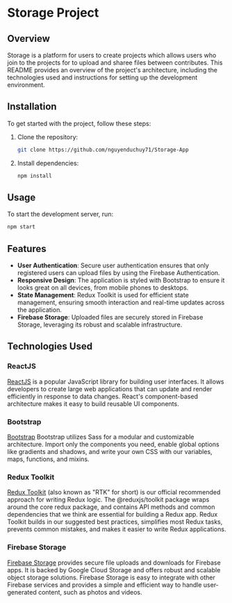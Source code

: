 # Storage Project

## Overview

Storage is a platform for users to create projects which allows users who join to the projects for to upload and sharee files between contributes. This README provides an overview of the project's architecture, including the technologies used and instructions for setting up the development environment.

## Installation

To get started with the project, follow these steps:

1. Clone the repository:
    ```sh
    git clone https://github.com/nguyenduchuy71/Storage-App
    ```
2. Install dependencies:
    ```sh
    npm install
    ```

## Usage

To start the development server, run:
```sh
npm start
```

## Features

- **User Authentication**: Secure user authentication ensures that only registered users can upload files by using the Firebase Authentication.
- **Responsive Design**: The application is styled with Bootstrap to ensure it looks great on all devices, from mobile phones to desktops.
- **State Management**: Redux Toolkit is used for efficient state management, ensuring smooth interaction and real-time updates across the application.
- **Firebase Storage**: Uploaded files are securely stored in Firebase Storage, leveraging its robust and scalable infrastructure.


## Technologies Used

### ReactJS

[ReactJS](https://reactjs.org/) is a popular JavaScript library for building user interfaces. It allows developers to create large web applications that can update and render efficiently in response to data changes. React's component-based architecture makes it easy to build reusable UI components.

### Bootstrap

[Bootstrap](https://getbootstrap.com/) Bootstrap utilizes Sass for a modular and customizable architecture. Import only the components you need, enable global options like gradients and shadows, and write your own CSS with our variables, maps, functions, and mixins.

### Redux Toolkit

[Redux Toolkit](https://redux-toolkit.js.org/introduction/getting-started) (also known as "RTK" for short) is our official recommended approach for writing Redux logic. The @reduxjs/toolkit package wraps around the core redux package, and contains API methods and common dependencies that we think are essential for building a Redux app. Redux Toolkit builds in our suggested best practices, simplifies most Redux tasks, prevents common mistakes, and makes it easier to write Redux applications.
### Firebase Storage

[Firebase Storage](https://firebase.google.com/products/storage) provides secure file uploads and downloads for Firebase apps. It is backed by Google Cloud Storage and offers robust and scalable object storage solutions. Firebase Storage is easy to integrate with other Firebase services and provides a simple and efficient way to handle user-generated content, such as photos and videos.
